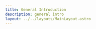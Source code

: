 ```yaml
---
title: General Introduction
description: general intro
layout: ../../layouts/MainLayout.astro
---
```

